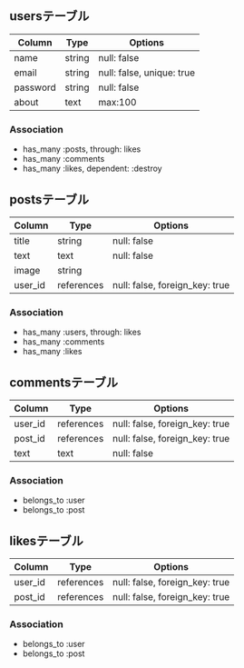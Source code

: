 ## usersテーブル

|Column|Type|Options|
|------|----|-------|
|name|string|null: false|
|email|string|null: false, unique: true|
|password|string|null: false|
|about|text|max:100|

### Association
- has_many :posts, through: likes
- has_many :comments
- has_many :likes, dependent: :destroy


## postsテーブル
|Column|Type|Options|
|------|----|-------|
|title|string|null: false|
|text|text|null: false|
|image|string| |
|user_id|references|null: false, foreign_key: true|

### Association
- has_many :users, through: likes
- has_many :comments
- has_many :likes


## commentsテーブル

|Column|Type|Options|
|------|----|-------|
|user_id|references|null: false, foreign_key: true|
|post_id|references|null: false, foreign_key: true|
|text|text|null: false|

### Association
- belongs_to :user
- belongs_to :post


## likesテーブル

|Column|Type|Options|
|------|----|-------|
|user_id|references|null: false, foreign_key: true|
|post_id|references|null: false, foreign_key: true|

### Association
- belongs_to :user
- belongs_to :post
